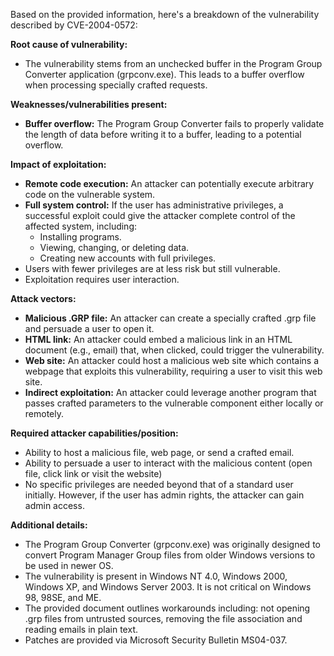 Based on the provided information, here's a breakdown of the vulnerability described by CVE-2004-0572:

**Root cause of vulnerability:**
- The vulnerability stems from an unchecked buffer in the Program Group Converter application (grpconv.exe). This leads to a buffer overflow when processing specially crafted requests.

**Weaknesses/vulnerabilities present:**
- **Buffer overflow:** The Program Group Converter fails to properly validate the length of data before writing it to a buffer, leading to a potential overflow.

**Impact of exploitation:**
- **Remote code execution:** An attacker can potentially execute arbitrary code on the vulnerable system.
- **Full system control:** If the user has administrative privileges, a successful exploit could give the attacker complete control of the affected system, including:
    - Installing programs.
    - Viewing, changing, or deleting data.
    - Creating new accounts with full privileges.
- Users with fewer privileges are at less risk but still vulnerable.
- Exploitation requires user interaction.

**Attack vectors:**
- **Malicious .GRP file:** An attacker can create a specially crafted .grp file and persuade a user to open it.
- **HTML link:** An attacker could embed a malicious link in an HTML document (e.g., email) that, when clicked, could trigger the vulnerability.
- **Web site:** An attacker could host a malicious web site which contains a webpage that exploits this vulnerability, requiring a user to visit this web site.
- **Indirect exploitation:** An attacker could leverage another program that passes crafted parameters to the vulnerable component either locally or remotely.

**Required attacker capabilities/position:**
- Ability to host a malicious file, web page, or send a crafted email.
- Ability to persuade a user to interact with the malicious content (open file, click link or visit the website)
- No specific privileges are needed beyond that of a standard user initially. However, if the user has admin rights, the attacker can gain admin access.

**Additional details:**
- The Program Group Converter (grpconv.exe) was originally designed to convert Program Manager Group files from older Windows versions to be used in newer OS.
- The vulnerability is present in Windows NT 4.0, Windows 2000, Windows XP, and Windows Server 2003. It is not critical on Windows 98, 98SE, and ME.
- The provided document outlines workarounds including: not opening .grp files from untrusted sources, removing the file association and reading emails in plain text.
- Patches are provided via Microsoft Security Bulletin MS04-037.